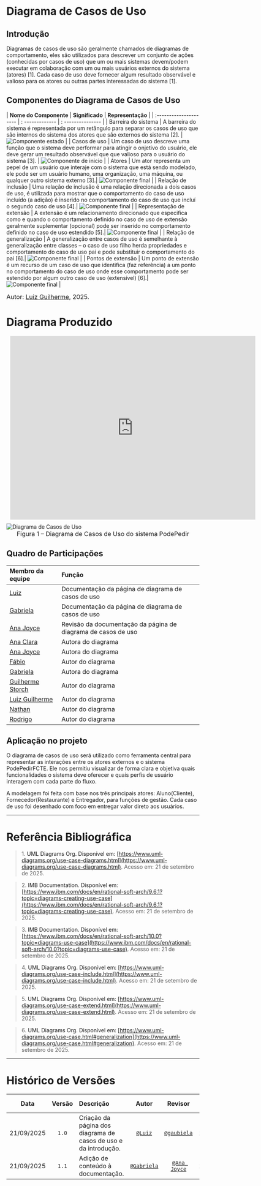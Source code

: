 # Diagrama de Casos de Uso

## Introdução

Diagramas de casos de uso são geralmente chamados de diagramas de comportamento, eles são utilizados ​​para descrever um conjunto de ações (conhecidas por casos de uso) que um ou mais sistemas devem/podem executar em colaboração com um ou mais usuários externos do sistema (atores) <a id="anchor_1" onclick="document.getElementById('REF1').scrollIntoView()" style="cursor:pointer;">[1]</a>. Cada caso de uso deve fornecer algum resultado observável e valioso para os atores ou outras partes interessadas do sistema <a id="anchor_1" onclick="document.getElementById('REF1').scrollIntoView()" style="cursor:pointer;">[1]</a>.

## Componentes do Diagrama de Casos de Uso

| **Nome do Componente** | **Significado** | **Representação** |
| :--------------------- | : ------------- | : --------------- |
| Barreira do sistema | A barreira do sistema é representada por um retângulo para separar os casos de uso que são internos do sistema dos atores que são externos do sistema <a id="anchor_2" onclick="document.getElementById('REF2').scrollIntoView()" style="cursor:pointer;">[2]</a>. | <img class="card-img img-fluid rounded" src="./DiagramaDeCasosDeUso/Componentes/representacao-barreira.png" title="Componente estado" width=auto> |
| Casos de uso | Um caso de uso descreve uma função que o sistema deve performar para atingir o onjetivo do usuário, ele deve gerar um resultado observável que que valioso para o usuário do sistema <a id="anchor_3" onclick="document.getElementById('REF3').scrollIntoView()" style="cursor:pointer;">[3]</a>. | <img class="card-img img-fluid rounded" src="./DiagramaDeCasosDeUso/Componentes/representacao-caso-de-uso.png" title="Componente de inicio" width=auto>  |
| Atores | Um ator representa um pepel de um usuário que interaje com o sistema que está sendo modelado, ele pode ser um usuário humano, uma organização, uma máquina, ou qualquer outro sistema externo <a id="anchor_3" onclick="document.getElementById('REF3').scrollIntoView()" style="cursor:pointer;">[3]</a>.| <img class="card-img img-fluid rounded" src="./DiagramaDeCasosDeUso/Componentes/representacao-ator.png" title="Componente final" width=auto>  |
| Relação de inclusão | Uma relação de inclusão é uma relação direcionada a dois casos de uso, é utilizada para mostrar que o comportamento do caso de uso incluído (a adição) é inserido no comportamento do caso de uso que incluí o segundo caso de uso <a id="anchor_4" onclick="document.getElementById('REF4').scrollIntoView()" style="cursor:pointer;">[4]</a>.| <img class="card-img img-fluid rounded" src="./DiagramaDeCasosDeUso/Componentes/representacao-include.png" title="Componente final" width=auto>  |
| Representação de extensão | A extensão é um relacionamento direcionado que especifica como e quando o comportamento definido no caso de uso de extensão geralmente suplementar (opcional) pode ser inserido no comportamento definido no caso de uso estendido <a id="anchor_5" onclick="document.getElementById('REF5').scrollIntoView()" style="cursor:pointer;">[5]</a>.| <img class="card-img img-fluid rounded" src="./DiagramaDeCasosDeUso/Componentes/representacao-extend.png" title="Componente final" width=auto>  |
| Relação de generalização | A generalização entre casos de uso é semelhante à generalização entre classes – o caso de uso filho herda propriedades e comportamento do caso de uso pai e pode substituir o comportamento do pai <a id="anchor_6" onclick="document.getElementById('REF6').scrollIntoView()" style="cursor:pointer;">[6]</a>.| <img class="card-img img-fluid rounded" src="./DiagramaDeCasosDeUso/Componentes/representacao-generalizacao.png" title="Componente final" width=auto>  |
| Pontos de extensão | Um ponto de extensão é um recurso de um caso de uso que identifica (faz referência) a um ponto no comportamento do caso de uso onde esse comportamento pode ser estendido por algum outro caso de uso (extensível) <a id="anchor_6" onclick="document.getElementById('REF6').scrollIntoView()" style="cursor:pointer;">[6]</a>.| <img class="card-img img-fluid rounded" src="./DiagramaDeCasosDeUso/Componentes/representacao-pontos-de-extensao.png" title="Componente final" width=auto>  |

<font size="3">Autor: [Luiz Guilherme](https://github.com/luizfaria1989), 2025.</font>

# Diagrama Produzido
<div style="width: 640px; height: 480px; margin: 10px; position: relative;"><iframe allowfullscreen frameborder="0" style="width:640px; height:480px" src="https://lucid.app/documents/embedded/570ecf74-6248-4340-b38f-22b754ed6db6" id="UeKSK8r~XTxZ"></iframe></div>

<img src="./DiagramaDeCasosDeUso/diagrama-caso-de-uso.png" alt="Diagrama de Casos de Uso" style="max-width:100%; height:auto;">
<div align="center">
  <font size="3">Figura 1 – Diagrama de Casos de Uso do sistema PodePedir</font>
</div>


## Quadro de Participações

| **Membro da equipe** | **Função** |
| :------------- | :--------- |
| [Luiz](https://github.com/luizfaria1989) | Documentação da página de diagrama de casos de uso |
| [Gabriela](https://github.com/gaubiela) | Documentação da página de diagrama de casos de uso |
| [Ana Joyce](https://github.com/anajoyceamorim) | Revisão da documentação da página de diagrama de casos de uso |
| [Ana Clara](https://github.com/anabborges) | Autora do diagrama |
| [Ana Joyce](https://github.com/anajoyceamorim) | Autora do diagrama |
| [Fábio](https://github.com/fabinsz) | Autor do diagrama |
| [Gabriela](https://github.com/gaubiela) | Autora do diagrama |
| [Guilherme Storch](https://github.com/storch7) | Autor do diagrama |
| [Luiz Guilherme](https://github.com/luizfaria1989) | Autor do diagrama |
| [Nathan](https://github.com/Nathan-bs) | Autor do diagrama |
| [Rodrigo](https://github.com/rodrigoFAmaral) | Autor do diagrama |

## Aplicação no projeto

O diagrama de casos de uso será utilizado como ferramenta central para representar as interações entre os atores externos e o sistema PodePedirFCTE. Ele nos permitiu visualizar de forma clara e objetiva quais funcionalidades o sistema deve oferecer e quais perfis de usuário interagem com cada parte do fluxo.

A modelagem foi feita com base nos três principais atores: Aluno(Cliente), Fornecedor(Restaurante) e Entregador, para funções de gestão. Cada caso de uso foi desenhado com foco em entregar valor direto aos usuários.

---

# Referência Bibliográfica

> <span id="REF1">1.</span> <a onclick="document.getElementById('anchor_1').scrollIntoView()" style="cursor:pointer;"> UML Diagrams Org. Disponível em: [https://www.uml-diagrams.org/use-case-diagrams.html](https://www.uml-diagrams.org/use-case-diagrams.html). Acesso em: 21 de setembro de 2025. 

> <span id="REF2">2.</span> <a onclick="document.getElementById('anchor_2').scrollIntoView()" style="cursor:pointer;"> IMB Documentation. Disponível em: [https://www.ibm.com/docs/en/rational-soft-arch/9.6.1?topic=diagrams-creating-use-case](https://www.ibm.com/docs/en/rational-soft-arch/9.6.1?topic=diagrams-creating-use-case). Acesso em: 21 de setembro de 2025. 

> <span id="REF3">3.</span> <a onclick="document.getElementById('anchor_3').scrollIntoView()" style="cursor:pointer;"> IMB Documentation. Disponível em: [https://www.ibm.com/docs/en/rational-soft-arch/10.0?topic=diagrams-use-case](https://www.ibm.com/docs/en/rational-soft-arch/10.0?topic=diagrams-use-case). Acesso em: 21 de setembro de 2025. 

> <span id="REF4">4.</span> <a onclick="document.getElementById('anchor_4').scrollIntoView()" style="cursor:pointer;"> UML Diagrams Org. Disponível em: [https://www.uml-diagrams.org/use-case-include.html](https://www.uml-diagrams.org/use-case-include.html). Acesso em: 21 de setembro de 2025. 

> <span id="REF5">5.</span> <a onclick="document.getElementById('anchor_5').scrollIntoView()" style="cursor:pointer;"> UML Diagrams Org. Disponível em: [https://www.uml-diagrams.org/use-case-extend.html](https://www.uml-diagrams.org/use-case-extend.html). Acesso em: 21 de setembro de 2025.

> <span id="REF6">6.</span> <a onclick="document.getElementById('anchor_6').scrollIntoView()" style="cursor:pointer;"> UML Diagrams Org. Disponível em: [https://www.uml-diagrams.org/use-case.html#generalization](https://www.uml-diagrams.org/use-case.html#generalization). Acesso em: 21 de setembro de 2025. 

---

# Histórico de Versões

| **Data**       | **Versão** | **Descrição**                         | **Autor**                                      | **Revisor**                                      | **Data da Revisão** |
| :--------: | :----: | :-------------------------------- | :----------------------------------------: | :----------------------------------------: | :-------------: |
| 21/09/2025 |  `1.0`   | Criação da página dos diagrama de casos de uso e da introdução. | [`@Luiz`](https://github.com/luizfaria1989) | [`@gaubiela`](https://github.com/gaubiela) |   21/09/2025    |
| 21/09/2025 |  `1.1`   | Adição de conteúdo à documentação. | [`@Gabriela`](https://github.com/gaubiela) | [`@Ana Joyce`](https://github.com/anajoyceamorim) |   21/09/2025    |